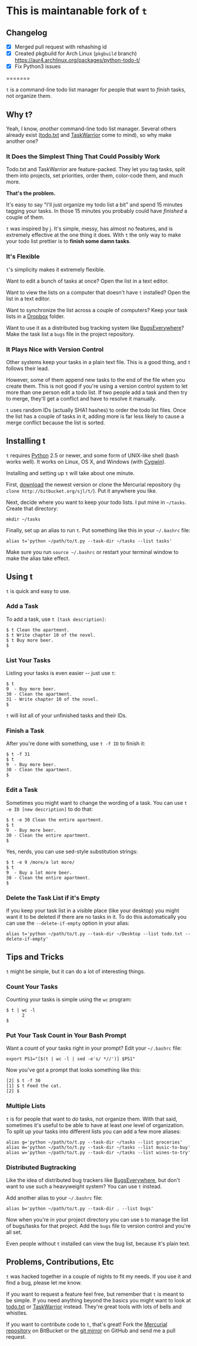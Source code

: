 This is maintanable fork of `t`
==================

## Changelog
- [x] Merged pull request with rehashing id
- [x] Created pkgbuild for Arch Linux (`pkgbuild` branch) https://aur4.archlinux.org/packages/python-todo-t/
- [x] Fix Python3 issues

=======

`t` is a command-line todo list manager for people that want to *finish* tasks,
not organize them.


Why t?
------

Yeah, I know, *another* command-line todo list manager.  Several others already
exist ([todo.txt][] and [TaskWarrior][] come to mind), so why make another one?

[todo.txt]: http://ginatrapani.github.com/todo.txt-cli/
[TaskWarrior]: http://taskwarrior.org/projects/show/taskwarrior/

### It Does the Simplest Thing That Could Possibly Work

Todo.txt and TaskWarrior are feature-packed.  They let you tag tasks, split
them into projects, set priorities, order them, color-code them, and much more.

**That's the problem.**

It's easy to say "I'll just organize my todo list a bit" and spend 15 minutes
tagging your tasks.  In those 15 minutes you probably could have *finished*
a couple of them.

`t` was inspired by [j][].  It's simple, messy, has almost no features, and is
extremely effective at the one thing it does.  With `t` the only way to make
your todo list prettier is to **finish some damn tasks**.

[j]: http://github.com/rupa/j2/

### It's Flexible

`t`'s simplicity makes it extremely flexible.

Want to edit a bunch of tasks at once?  Open the list in a text editor.

Want to view the lists on a computer that doesn't have `t` installed?  Open the
list in a text editor.

Want to synchronize the list across a couple of computers?  Keep your task
lists in a [Dropbox][] folder.

Want to use it as a distributed bug tracking system like [BugsEverywhere][]?
Make the task list a `bugs` file in the project repository.

[Dropbox]: https://www.getdropbox.com/
[BugsEverywhere]: http://bugseverywhere.org/

### It Plays Nice with Version Control

Other systems keep your tasks in a plain text file.  This is a good thing, and
`t` follows their lead.

However, some of them append new tasks to the end of the file when you create
them.  This is not good if you're using a version control system to let more
than one person edit a todo list.  If two people add a task and then try to
merge, they'll get a conflict and have to resolve it manually.

`t` uses random IDs (actually SHA1 hashes) to order the todo list files.  Once
the list has a couple of tasks in it, adding more is far less likely to cause
a merge conflict because the list is sorted.


Installing t
------------

`t` requires [Python][] 2.5 or newer, and some form of UNIX-like shell (bash
works well).  It works on Linux, OS X, and Windows (with [Cygwin][]).

[Python]: http://python.org/
[Cygwin]: http://www.cygwin.com/

Installing and setting up `t` will take about one minute.

First, [download][] the newest version or clone the Mercurial repository
(`hg clone http://bitbucket.org/sjl/t/`).  Put it anywhere you like.

[download]: http://bitbucket.org/sjl/t/get/tip.zip

Next, decide where you want to keep your todo lists.  I put mine in `~/tasks`.
Create that directory:

    mkdir ~/tasks

Finally, set up an alias to run `t`.  Put something like this in your
`~/.bashrc` file:

    alias t='python ~/path/to/t.py --task-dir ~/tasks --list tasks'

Make sure you run `source ~/.bashrc` or restart your terminal window to make
the alias take effect.

Using t
-------

`t` is quick and easy to use.

### Add a Task

To add a task, use `t [task description]`:

    $ t Clean the apartment.
    $ t Write chapter 10 of the novel.
    $ t Buy more beer.
    $

### List Your Tasks

Listing your tasks is even easier -- just use `t`:

    $ t
    9  - Buy more beer.
    30 - Clean the apartment.
    31 - Write chapter 10 of the novel.
    $

`t` will list all of your unfinished tasks and their IDs.

### Finish a Task

After you're done with something, use `t -f ID` to finish it:

    $ t -f 31
    $ t
    9  - Buy more beer.
    30 - Clean the apartment.
    $

### Edit a Task

Sometimes you might want to change the wording of a task.  You can use
`t -e ID [new description]` to do that:

    $ t -e 30 Clean the entire apartment.
    $ t
    9  - Buy more beer.
    30 - Clean the entire apartment.
    $

Yes, nerds, you can use sed-style substitution strings:

    $ t -e 9 /more/a lot more/
    $ t
    9  - Buy a lot more beer.
    30 - Clean the entire apartment.
    $

### Delete the Task List if it's Empty

If you keep your task list in a visible place (like your desktop) you might
want it to be deleted if there are no tasks in it.  To do this automatically
you can use the `--delete-if-empty` option in your alias:

    alias t='python ~/path/to/t.py --task-dir ~/Desktop --list todo.txt --delete-if-empty'

Tips and Tricks
---------------

`t` might be simple, but it can do a lot of interesting things.

### Count Your Tasks

Counting your tasks is simple using the `wc` program:

    $ t | wc -l
          2
    $

### Put Your Task Count in Your Bash Prompt

Want a count of your tasks right in your prompt?  Edit your `~/.bashrc` file:

    export PS1="[$(t | wc -l | sed -e's/ *//')] $PS1"

Now you've got a prompt that looks something like this:

    [2] $ t -f 30
    [1] $ t Feed the cat.
    [2] $

### Multiple Lists

`t` is for people that want to *do* tasks, not organize them.  With that said,
sometimes it's useful to be able to have at least *one* level of organization.
To split up your tasks into different lists you can add a few more aliases:

    alias g='python ~/path/to/t.py --task-dir ~/tasks --list groceries'
    alias m='python ~/path/to/t.py --task-dir ~/tasks --list music-to-buy'
    alias w='python ~/path/to/t.py --task-dir ~/tasks --list wines-to-try'

### Distributed Bugtracking

Like the idea of distributed bug trackers like [BugsEverywhere][], but don't
want to use such a heavyweight system?  You can use `t` instead.

Add another alias to your `~/.bashrc` file:

    alias b='python ~/path/to/t.py --task-dir . --list bugs'

Now when you're in your project directory you can use `b` to manage the list of
bugs/tasks for that project.  Add the `bugs` file to version control and you're
all set.

Even people without `t` installed can view the bug list, because it's plain text.


Problems, Contributions, Etc
----------------------------

`t` was hacked together in a couple of nights to fit my needs.  If you use it
and find a bug, please let me know.

If you want to request a feature feel free, but remember that `t` is meant to
be simple.  If you need anything beyond the basics you might want to look at
[todo.txt][] or [TaskWarrior][] instead.  They're great tools with lots of
bells and whistles.

If you want to contribute code to `t`, that's great!  Fork the
[Mercurial repository][] on BitBucket or the [git mirror][] on GitHub and send me
a pull request.

[Mercurial repository]: http://bitbucket.org/sjl/t/
[git mirror]: http://github.com/sjl/t/
